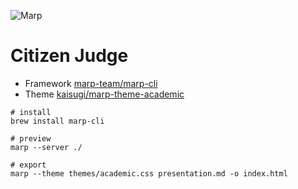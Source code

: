 ![Marp](https://img.shields.io/badge/marp--cli-4.1.2-0288d1?style=for-the-badge&logo=data:image/png;base64,iVBORw0KGgoAAAANSUhEUgAAAA4AAAAOCAYAAAAfSC3RAAAAUUlEQVQokWNgGD6AqePif3Sx9B2PMcQwNKFrTN/x+D9ejTBNyBphmnBqRNYE04isCatGdE1MHRf/o2vC0IhNE1PaXPwacWnCqxGfJoI2Dn4AAN0ZrMM1VUFvAAAAAElFTkSuQmCC)

# Citizen Judge

* Framework [marp-team/marp-cli](https://github.com/marp-team/marp-cli)
* Theme [kaisugi/marp-theme-academic](https://github.com/kaisugi/marp-theme-academic)

```
# install
brew install marp-cli

# preview
marp --server ./

# export
marp --theme themes/academic.css presentation.md -o index.html
```
